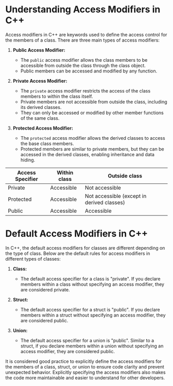 # Understanding Access Modifiers in C++

Access modifiers in C++ are keywords used to define the access control for the members of a class. There are three main types of access modifiers:

1. **Public Access Modifier:**
   - The `public` access modifier allows the class members to be accessible from outside the class through the class object.
   - Public members can be accessed and modified by any function.

2. **Private Access Modifier:**
   - The `private` access modifier restricts the access of the class members to within the class itself.
   - Private members are not accessible from outside the class, including its derived classes.
   - They can only be accessed or modified by other member functions of the same class.

3. **Protected Access Modifier:**
   - The `protected` access modifier allows the derived classes to access the base class members.
   - Protected members are similar to private members, but they can be accessed in the derived classes, enabling inheritance and data hiding.

| Access Specifier | Within class                            | Outside class                  |
|------------------|-----------------------------------------|--------------------------------|
| Private          | Accessible                              | Not accessible                 |
| Protected        | Accessible                              | Not accessible (except in derived classes) |
| Public           | Accessible                              | Accessible                     |

# Default Access Modifiers in C++

In C++, the default access modifiers for classes are different depending on the type of class. Below are the default rules for access modifiers in different types of classes:

1. **Class:**
   - The default access specifier for a class is "private". If you declare members within a class without specifying an access modifier, they are considered private.

2. **Struct:**
   - The default access specifier for a struct is "public". If you declare members within a struct without specifying an access modifier, they are considered public.

3. **Union:**
   - The default access specifier for a union is "public". Similar to a struct, if you declare members within a union without specifying an access modifier, they are considered public.

It is considered good practice to explicitly define the access modifiers for the members of a class, struct, or union to ensure code clarity and prevent unexpected behavior. Explicitly specifying the access modifiers also makes the code more maintainable and easier to understand for other developers.






